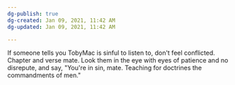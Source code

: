 ```yaml
---
dg-publish: true
dg-created: Jan 09, 2021, 11:42 AM
dg-updated: Jan 09, 2021, 11:42 AM

---
```


If someone tells you TobyMac is sinful to listen to, don't feel conflicted. Chapter and verse mate. Look them in the eye with eyes of patience and no disrepute, and say, "You're in sin, mate. Teaching for doctrines the commandments of men."



